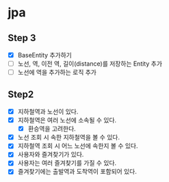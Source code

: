 # jpa

## Step 3
- [x] BaseEntity 추가하기
- [ ] 노선, 역, 이전 역, 길이(distance)를 저장하는 Entity 추가
- [ ] 노선에 역을 추가하는 로직 추가

## Step2

- [x] 지하철역과 노선이 있다.
- [x] 지하철역은 여러 노선에 소속될 수 있다.
  - [x] 환승역을 고려한다.
- [x] 노선 조회 시 속한 지하철역을 볼 수 있다.
- [x] 지하철역 조회 시 어느 노선에 속한지 볼 수 있다.
- [x] 사용자와 즐겨찾기가 있다.
- [x] 사용자는 여러 즐겨찾기를 가질 수 있다.
- [x] 즐겨찾기에는 출발역과 도착역이 포함되어 있다.
